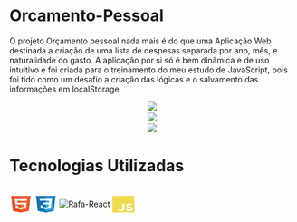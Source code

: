 # Orcamento-Pessoal
<p>O projeto Orçamento pessoal nada mais é do que uma Aplicação Web destinada a criação de uma lista de despesas separada por ano, mês, e naturalidade do gasto. A aplicação por si só é bem dinâmica e de uso intuitivo e foi criada para o treinamento do meu estudo de JavaScript, pois foi tido como um desafio a criação das lógicas e o salvamento das informações em localStorage</p>


<div align="center">
<img src = "https://user-images.githubusercontent.com/85044936/174335071-b31d1039-c155-49a3-a7c3-27d139495b62.gif"/>
</div>

<div align="center">
<img src = "https://user-images.githubusercontent.com/85044936/174335094-ded55643-82db-4049-bf49-96fa3769ec8f.gif"/>
</div>


<div align="center">
<img src = "https://user-images.githubusercontent.com/85044936/174335103-4f04491d-ed00-4ef1-951f-9077477d5864.gif"/>
</div>

  





<!--Inserindo botons de linguagens-->
# Tecnologias Utilizadas
<div style="display: inline_block"><br>
  <img align="center" alt="Rafa-HTML" height="30" width="40" src="https://raw.githubusercontent.com/devicons/devicon/master/icons/html5/html5-original.svg">
  <img align="center" alt="Rafa-CSS" height="30" width="40" src="https://raw.githubusercontent.com/devicons/devicon/master/icons/css3/css3-original.svg">
  <img align="center" alt="Rafa-React" height="30" width="40" src="https://cdn.jsdelivr.net/gh/devicons/devicon/icons/bootstrap/bootstrap-original.svg">
  <img align="center" alt="Rafa-Js" height="30" width="40" src="https://raw.githubusercontent.com/devicons/devicon/master/icons/javascript/javascript-plain.svg">
</div>
